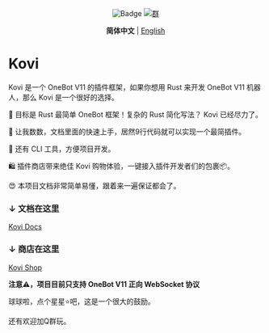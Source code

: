 <div align="center">

![Badge](https://img.shields.io/badge/OneBot-11-black) [![群](https://img.shields.io/badge/QQ%E7%BE%A4-857054777-54aeff)](https://qm.qq.com/q/kmpSBOVaCI)

**简体中文** | [English](README_EN.md)

</div>

# Kovi

Kovi 是一个 OneBot V11 的插件框架，如果你想用 Rust 来开发 OneBot V11 机器人，那么 Kovi 是一个很好的选择。

🎯 目标是 Rust 最简单 OneBot 框架！复杂的 Rust 简化写法？ Kovi 已经尽力了。

🤔 让我数数，文档里面的快速上手，居然9行代码就可以实现一个最简插件。

🥁 还有 CLI 工具，方便项目开发。

🛍️ 插件商店带来绝佳 Kovi 购物体验，一键接入插件开发者们的包裹📦。

😍 本项目文档非常简单易懂，跟着来一遍保证都会了。

### ↓ 文档在这里

[Kovi Docs](https://thricecola.github.io/kovi-doc/)

### ↓ 商店在这里

[Kovi Shop](https://thricecola.github.io/kovi-doc/start/plugins.html)

**注意⚠️，项目目前只支持 OneBot V11 正向 WebSocket 协议**

球球啦，点个星星⭐吧，这是一个很大的鼓励。

还有欢迎加Q群玩。
